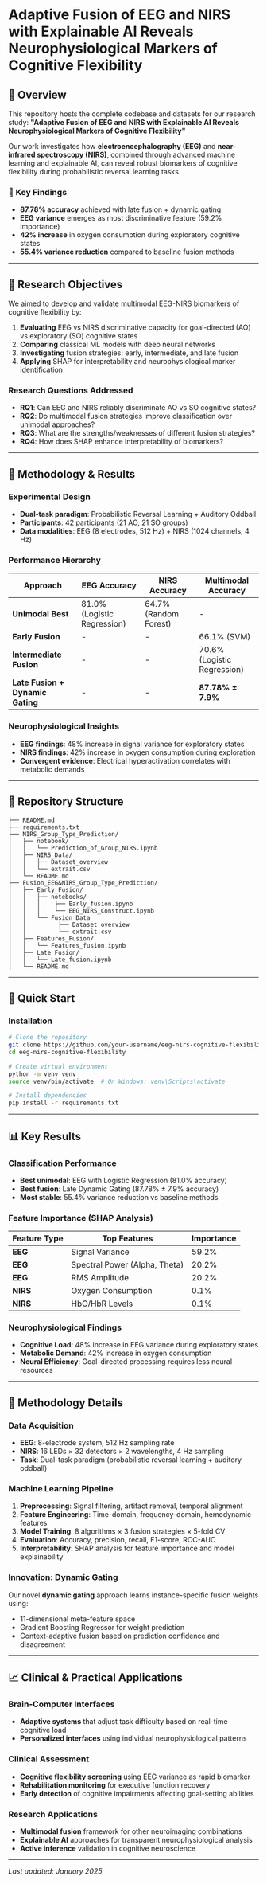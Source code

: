 # Adaptive Fusion of EEG and NIRS with Explainable AI Reveals Neurophysiological Markers of Cognitive Flexibility

## 🧠 Overview

This repository hosts the complete codebase and datasets for our research study: **"Adaptive Fusion of EEG and NIRS with Explainable AI Reveals Neurophysiological Markers of Cognitive Flexibility"**

Our work investigates how **electroencephalography (EEG)** and **near-infrared spectroscopy (NIRS)**, combined through advanced machine learning and explainable AI, can reveal robust biomarkers of cognitive flexibility during probabilistic reversal learning tasks.

### 🎯 Key Findings
- **87.78% accuracy** achieved with late fusion + dynamic gating
- **EEG variance** emerges as most discriminative feature (59.2% importance)
- **42% increase** in oxygen consumption during exploratory cognitive states
- **55.4% variance reduction** compared to baseline fusion methods

---

## 🎯 Research Objectives

We aimed to develop and validate multimodal EEG-NIRS biomarkers of cognitive flexibility by:

1. **Evaluating** EEG vs NIRS discriminative capacity for goal-directed (AO) vs exploratory (SO) cognitive states
2. **Comparing** classical ML models with deep neural networks
3. **Investigating** fusion strategies: early, intermediate, and late fusion
4. **Applying** SHAP for interpretability and neurophysiological marker identification

### Research Questions Addressed
- **RQ1**: Can EEG and NIRS reliably discriminate AO vs SO cognitive states?
- **RQ2**: Do multimodal fusion strategies improve classification over unimodal approaches?
- **RQ3**: What are the strengths/weaknesses of different fusion strategies?
- **RQ4**: How does SHAP enhance interpretability of biomarkers?

---

## 🔄 Methodology & Results

### Experimental Design
- **Dual-task paradigm**: Probabilistic Reversal Learning + Auditory Oddball
- **Participants**: 42 participants (21 AO, 21 SO groups)
- **Data modalities**: EEG (8 electrodes, 512 Hz) + NIRS (1024 channels, 4 Hz)

### Performance Hierarchy
| Approach | EEG Accuracy | NIRS Accuracy | Multimodal Accuracy |
|----------|--------------|---------------|-------------------|
| **Unimodal Best** | 81.0% (Logistic Regression) | 64.7% (Random Forest) | - |
| **Early Fusion** | - | - | 66.1% (SVM) |
| **Intermediate Fusion** | - | - | 70.6% (Logistic Regression) |
| **Late Fusion + Dynamic Gating** | - | - | **87.78% ± 7.9%** |

### Neurophysiological Insights
- **EEG findings**: 48% increase in signal variance for exploratory states
- **NIRS findings**: 42% increase in oxygen consumption during exploration
- **Convergent evidence**: Electrical hyperactivation correlates with metabolic demands

---

## 📁 Repository Structure

```
├── README.md
├── requirements.txt                     
├── NIRS_Group_Type_Prediction/
│   ├── notebook/
│   │   └── Prediction_of_Group_NIRS.ipynb
│   ├── NIRS_Data/
│   │   ├── Dataset_overview
│   │   └── extrait.csv
│   └── README.md
├── Fusion_EEG&NIRS_Group_Type_Prediction/
│   ├── Early_Fusion/
│   │   ├── notebooks/
│   │   │    ├── Early_fusion.ipynb
│   │   │    └── EEG_NIRS_Construct.ipynb
│   │   └── Fusion_Data
│   │         ├── Dataset_overview
│   │         └── extrait.csv       
│   ├── Features_Fusion/
│   │   └── Features_fusion.ipynb     
│   ├── Late_Fusion/
│   │   └── Late_fusion.ipynb
│   └── README.md

```

---

## 🚀 Quick Start

### Installation
```bash
# Clone the repository
git clone https://github.com/your-username/eeg-nirs-cognitive-flexibility.git
cd eeg-nirs-cognitive-flexibility

# Create virtual environment
python -m venv venv
source venv/bin/activate  # On Windows: venv\Scripts\activate

# Install dependencies
pip install -r requirements.txt
```
---

## 📊 Key Results

### Classification Performance
- **Best unimodal**: EEG with Logistic Regression (81.0% accuracy)
- **Best fusion**: Late Dynamic Gating (87.78% ± 7.9% accuracy)
- **Most stable**: 55.4% variance reduction vs baseline methods

### Feature Importance (SHAP Analysis)
| Feature Type | Top Features | Importance |
|-------------|-------------|------------|
| **EEG** | Signal Variance | 59.2% |
| **EEG** | Spectral Power (Alpha, Theta) | 20.2% |
| **EEG** | RMS Amplitude | 20.2% |
| **NIRS** | Oxygen Consumption | 0.1% |
| **NIRS** | HbO/HbR Levels | 0.1% |

### Neurophysiological Findings
- **Cognitive Load**: 48% increase in EEG variance during exploratory states
- **Metabolic Demand**: 42% increase in oxygen consumption
- **Neural Efficiency**: Goal-directed processing requires less neural resources

---

## 🔬 Methodology Details

### Data Acquisition
- **EEG**: 8-electrode system, 512 Hz sampling rate
- **NIRS**: 16 LEDs × 32 detectors × 2 wavelengths, 4 Hz sampling
- **Task**: Dual-task paradigm (probabilistic reversal learning + auditory oddball)

### Machine Learning Pipeline
1. **Preprocessing**: Signal filtering, artifact removal, temporal alignment
2. **Feature Engineering**: Time-domain, frequency-domain, hemodynamic features
3. **Model Training**: 8 algorithms × 3 fusion strategies × 5-fold CV
4. **Evaluation**: Accuracy, precision, recall, F1-score, ROC-AUC
5. **Interpretability**: SHAP analysis for feature importance and model explainability

### Innovation: Dynamic Gating
Our novel **dynamic gating** approach learns instance-specific fusion weights using:
- 11-dimensional meta-feature space
- Gradient Boosting Regressor for weight prediction
- Context-adaptive fusion based on prediction confidence and disagreement

---

## 📈 Clinical & Practical Applications

### Brain-Computer Interfaces
- **Adaptive systems** that adjust task difficulty based on real-time cognitive load
- **Personalized interfaces** using individual neurophysiological patterns

### Clinical Assessment
- **Cognitive flexibility screening** using EEG variance as rapid biomarker
- **Rehabilitation monitoring** for executive function recovery
- **Early detection** of cognitive impairments affecting goal-setting abilities

### Research Applications
- **Multimodal fusion** framework for other neuroimaging combinations
- **Explainable AI** approaches for transparent neurophysiological analysis
- **Active inference** validation in cognitive neuroscience

---


*Last updated: January 2025*
